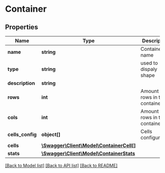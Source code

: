 # Container

## Properties
Name | Type | Description | Notes
------------ | ------------- | ------------- | -------------
**name** | **string** | Container name | [optional] 
**type** | **string** | used to dispaly shape | [optional] 
**description** | **string** |  | [optional] 
**rows** | **int** | Amount of rows in the container | [optional] 
**cols** | **int** | Amount of rows in the container | [optional] 
**cells_config** | **object[]** | Cells configuration | [optional] 
**cells** | [**\Swagger\Client\Model\ContainerCell[]**](ContainerCell.md) |  | [optional] 
**stats** | [**\Swagger\Client\Model\ContainerStats**](ContainerStats.md) |  | [optional] 

[[Back to Model list]](../README.md#documentation-for-models) [[Back to API list]](../README.md#documentation-for-api-endpoints) [[Back to README]](../README.md)


